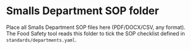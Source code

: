 # Smalls Department SOP folder

Place all Smalls Department SOP files here (PDF/DOCX/CSV, any format).
The Food Safety tool reads this folder to tick the SOP checklist defined in `standards/departments.yaml`.
